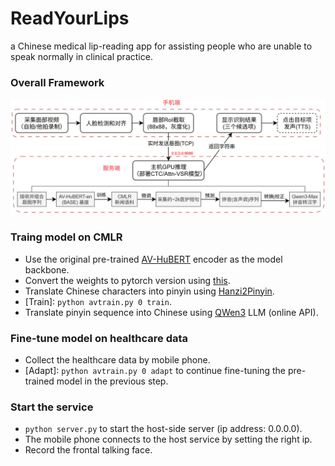 # ReadYourLips
a Chinese medical lip-reading app for assisting people who are unable to speak normally in clinical practice.

### Overall Framework

![app framework](imgs/app.jpg)


### Traing model on CMLR
- Use the original pre-trained [AV-HuBERT](https://facebookresearch.github.io/av_hubert) encoder as the model backbone.
- Convert the weights to pytorch version using [this](https://github.com/kyushusouth/avhubert).
- Translate Chinese characters into pinyin using [Hanzi2Pinyin](https://github.com/mozillazg/python-pinyin).
- [Train]: `python avtrain.py 0 train`.
- Translate pinyin sequence into Chinese using [QWen3](https://github.com/QwenLM/Qwen3) LLM (online API).


### Fine-tune model on healthcare data
- Collect the healthcare data by mobile phone.
- [Adapt]:  `python avtrain.py 0 adapt` to continue fine-tuning the pre-trained model in the previous step.


### Start the service
- `python server.py` to start the host-side server (ip address: 0.0.0.0).
- The mobile phone connects to the host service by setting the right ip.
- Record the frontal talking face.
